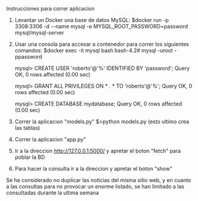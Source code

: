 Instrucciones para correr aplicacion

1. Levantar un Docker una base de datos MySQL:
   $docker run -p 3308:3306 -d --name mysql -e MYSQL_ROOT_PASSWORD=password mysql/mysql-server

2. Usar una consola para accesar a contenedor para correr los siguientes comandos:
   $docker exec -it mysql bash
   bash-4.2# mysql -uroot -ppassword

   mysql> CREATE USER 'roberto'@'%' IDENTIFIED BY 'password';
   Query OK, 0 rows affected (0.00 sec)

   mysql> GRANT ALL PRIVILEGES ON * . * TO 'roberto'@'%';
   Query OK, 0 rows affected (0.00 sec)
   
   mysql> CREATE DATABASE mydatabase;
   Query OK, 0 rows affected (0.00 sec)


3. Correr la aplicacion "models.py" $>python models.py
   (esto ultimo crea las tablas)

4. Correr la aplicacion "app.py"

5. Ir a la direccion http://127.0.0.1:5000/ y apretar el boton "fetch" para poblar la BD

6. Para hacer la consulta ir a la direccion y apretar el boton "show"

Se ha considerado no duplicar las noticias del misma sitio web, y en cuanto a las consultas
para no provocar un enorme listado, se han limitado a las consultadas durante la ultima semana
